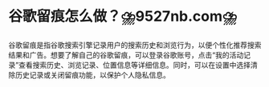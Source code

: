 # 谷歌留痕怎么做？⛈️9527nb.com⛈️

谷歌留痕是指谷歌搜索引擎记录用户的搜索历史和浏览行为，以便个性化推荐搜索结果和广告。想要了解自己的谷歌留痕，可以登录谷歌账号，点击“我的活动记录”查看搜索历史、浏览记录、位置信息等详细信息。同时，可以在设置中选择清除历史记录或关闭留痕功能，以保护个人隐私信息。